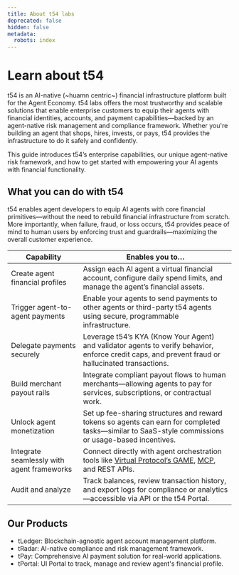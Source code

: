 ```yaml
---
title: About t54 labs
deprecated: false
hidden: false
metadata:
  robots: index
---
```

# Learn about t54

t54 is an AI-native (~huamn centric~) financial infrastructure platform built for the Agent Economy. t54 labs offers the most trustworthy and scalable solutions that enable enterprise customers to equip their agents with financial identities, accounts, and payment capabilities—backed by an agent-native risk management and compliance framework. Whether you're building an agent that shops, hires, invests, or pays, t54 provides the infrastructure to do it safely and confidently.

This guide introduces t54’s enterprise capabilities, our unique agent-native risk framework, and how to get started with empowering your AI agents with financial functionality.

## What you can do with t54

t54 enables agent developers to equip AI agents with core financial primitives—without the need to rebuild financial infrastructure from scratch. More importantly, when failure, fraud, or loss occurs, t54 provides peace of mind to human users by enforcing trust and guardrails—maximizing the overall customer experience.

| **Capability**                         | **Enables you to…**                                                                                                              |
|---------------------------------------|----------------------------------------------------------------------------------------------------------------------------------|
| Create agent financial profiles       | Assign each AI agent a virtual financial account, configure daily spend limits, and manage the agent’s financial assets.        |
| Trigger agent-to-agent payments       | Enable your agents to send payments to other agents or third-party t54 agents using secure, programmable infrastructure.         |
| Delegate payments securely            | Leverage t54’s KYA (Know Your Agent) and validator agents to verify behavior, enforce credit caps, and prevent fraud or hallucinated transactions. |
| Build merchant payout rails           | Integrate compliant payout flows to human merchants—allowing agents to pay for services, subscriptions, or contractual work.    |
| Unlock agent monetization             | Set up fee-sharing structures and reward tokens so agents can earn for completed tasks—similar to SaaS-style commissions or usage-based incentives. |
| Integrate seamlessly with agent frameworks | Connect directly with agent orchestration tools like [Virtual Protocol’s GAME](https://github.com/game-by-virtuals/game-python/tree/main/plugins/tLedger), [MCP](https://www.anthropic.com/news/model-context-protocol), and REST APIs. |
| Audit and analyze                     | Track balances, review transaction history, and export logs for compliance or analytics—accessible via API or the t54 Portal. |


## Our Products

* tLedger: Blockchain-agnostic agent account management platform.
* tRadar: AI-native compliance and risk management framework.
* tPay: Comprehensive AI payment solution for real-world applications.
* tPortal: UI Portal to track, manage and review agent's financial profile.

